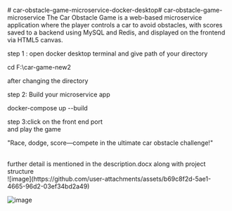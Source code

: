 <br>
# car-obstacle-game-microservice-docker-desktop# car-obstacle-game-microservice
The Car Obstacle Game is a web-based microservice application where the player controls a car to avoid obstacles, with scores saved to a backend using MySQL and Redis, and displayed on the frontend via HTML5 canvas.

step 1 : open docker desktop terminal and give path of your directory

cd F:\car-game-new2 <br>

after changing the directory <br>

step 2: Build your microservice app <br>

docker-compose up --build <br>

step 3:click on the front end port <br>
and play the game<br>

"Race, dodge, score—compete in the ultimate car obstacle challenge!"

<br>
further detail is mentioned in the description.docx along with project structure
<br>
![image](https://github.com/user-attachments/assets/b69c8f2d-5ae1-4665-96d2-03ef34bd2a49)

![image](https://github.com/user-attachments/assets/0d63a860-8b45-4a79-82d5-27f9a489a441)


